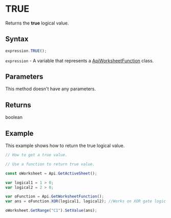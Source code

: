 # TRUE

Returns the **true** logical value.

## Syntax

```javascript
expression.TRUE();
```

`expression` - A variable that represents a [ApiWorksheetFunction](../ApiWorksheetFunction.md) class.

## Parameters

This method doesn't have any parameters.

## Returns

boolean

## Example

This example shows how to return the true logical value.

```javascript editor-xlsx
// How to get a true value.

// Use a function to return true value.

const oWorksheet = Api.GetActiveSheet();

var logical1 = 1 > 0;
var logical2 = 2 > 0;

var oFunction = Api.GetWorksheetFunction();
var ans = oFunction.XOR(logical1, logical2); //Works on XOR gate logic

oWorksheet.GetRange("C1").SetValue(ans);

```

